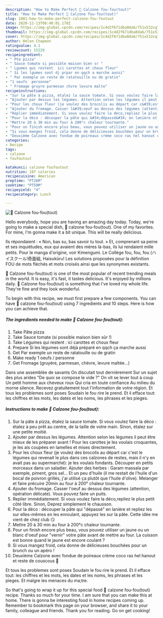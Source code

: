 ```yaml
---
description: "How to Make Perfect 🌺 Calzone fou-fou(tout)"
title: "How to Make Perfect 🌺 Calzone fou-fou(tout)"
slug: 1881-how-to-make-perfect-calzone-fou-foutout
date: 2020-12-13T08:40:01.178Z
image: https://img-global.cpcdn.com/recipes/1c4d2f671dba8da6/751x532cq70/🌺-calzone-fou-foutout-photo-principale-de-la-recette.jpg
thumbnail: https://img-global.cpcdn.com/recipes/1c4d2f671dba8da6/751x532cq70/🌺-calzone-fou-foutout-photo-principale-de-la-recette.jpg
cover: https://img-global.cpcdn.com/recipes/1c4d2f671dba8da6/751x532cq70/🌺-calzone-fou-foutout-photo-principale-de-la-recette.jpg
author: Helen Chapman
ratingvalue: 4.1
reviewcount: 15229
recipeingredient:
- " Pte pizza"
- " Sauce tomate si possible maison bien sr "
- " Lgumes qui restent  ici carottes et choux fleur"
- " Si les lgumes sont dj prpar en qqch a marche aussi"
- " Par exemple un reste de ratatouille ou de gratin"
- "1 oeufs  personne"
- " Fromage gruyre parmesan chvre levure malte"
recipeinstructions:
- "Sur la pâte à pizza, étalez la sauce tomate. Si vous voulez faire la déco : étalez à peu prêt au centre, de la taille de votre main. Sinon, étalez sur une petite moitié."
- "Ajouter par dessus les légumes. Attention selon les légumes il peut être mieux de les préparer avant ! Pour les carottes je les voulais croquantes, je les ais coupées en lamelles et mises directement."
- "Pour les choux fleur (je voulez des brocolis au départ car c&#39;est le légumes qui revenait le plus dans ces calzones de restes, mais il n&#39;y en avait pas au supermarché): je les voulais fondants. Découper en petits morceaux dans un saladier. Ajouter des herbes : Garam massala par exemple, piment, gros sel... Et un peu d&#39;huile (il me restait de l&#39;huile d&#39;un bocal de poivron grillés, j&#39;ai utilisé ça plutôt que l&#39;huile d&#39;olive). Melanger et faire précuire 20min au four à 200° chaleur tournante."
- "Ajouter du fromage. Casser l&#39;oeuf au dessus des légumes (attention, opération délicate). Vous pouvez faire un puits."
- "Replier immédiatement. Si vous voulez faire la déco,repliez le plus petit côté libre. Sinon, Deprez simplement le chausson."
- "Pour la déco : découper la pâte qui &#34;dépassé&#34; en lanière et repliez les sur elles-mêmes en les enroulant, appuyez les sur la pâte. Cette idée me vient de chez club 😏"
- "Mettre 20 à 30 min au four à 200°c chaleur tournante."
- "Pour un finish encore plus beau, vous pouvez utiliser un jaune ou un blanc d&#39;oeuf pour &#34;vernir&#34; votre pâte avant de mettre au four. La cuisson est bonne quand le jaune est encore coulant ?"
- "Si vous mangez froid, cela donne de délicieuses bouchées pour un brunch ou un apéro !"
- "Deuxième Calzone avec fondue de poireaux crème coco ras hel hanout et reste de couscous 🤣"
categories:
- Recipe
tags:
- calzone
- foufoutout

katakunci: calzone foufoutout 
nutrition: 107 calories
recipecuisine: American
preptime: "PT26M"
cooktime: "PT59M"
recipeyield: "4"
recipecategory: Lunch

---
```



![🌺 Calzone fou-fou(tout)](https://img-global.cpcdn.com/recipes/1c4d2f671dba8da6/751x532cq70/🌺-calzone-fou-foutout-photo-principale-de-la-recette.jpg)

Hello everybody, hope you are having an amazing day today. Today, we're going to make a special dish, 🌺 calzone fou-fou(tout). One of my favorites. For mine, I'm gonna make it a bit unique. This will be really delicious.

Ils répondaient : « Non, bas su, bas savoir tu tout. » Et, comprenant sa peine et ses inquiétudes, eux qui avaient des mères là-bas, ils lui rendaient mille petits. Pour le manga d&#39;origine, voir Kimengumi. Le Collège fou, fou, fou (ハイスクール!奇面組, Haisukūru! Les solutions proposées pour la définition FOU de mots fléchés et mots croisés ainsi que les synonymes existants.

🌺 Calzone fou-fou(tout) is one of the most popular of recent trending meals in the world. It is easy, it's fast, it tastes delicious. It's enjoyed by millions daily. 🌺 Calzone fou-fou(tout) is something that I've loved my whole life. They're fine and they look wonderful.


To begin with this recipe, we must first prepare a few components. You can have 🌺 calzone fou-fou(tout) using 7 ingredients and 10 steps. Here is how you can achieve that.

<!--inarticleads1-->

##### The ingredients needed to make 🌺 Calzone fou-fou(tout):

1. Take  Pâte pizza
1. Take  Sauce tomate (si possible maison bien sûr !)
1. Take  Légumes qui restent : ici carottes et choux fleur
1. Prepare  Si les légumes sont déjà préparé en qqch ça marche aussi
1. Get  Par exemple un reste de ratatouille ou de gratin
1. Make ready 1 oeufs / personne
1. Get  Fromage (gruyère, parmesan, chèvre, levure maltée...)


Dans une assemblée de savants On discutait tout dernièrement Sur un sujet des plus arides &#34;De quoi se compose le vide ?&#34; On vit se lever tout à coup Un petit homme aux cheveux roux Qui cria en toute confiance Au milieu du morne silence. Recevez gratuitement tout l&#39;information de votre région. Et tous les problemes sont poses Soudain le fou rire le prend. Et il efface tout: les chiffres et les mots, les dates et les noms, les phrases et les pieges. 

<!--inarticleads2-->

##### Instructions to make 🌺 Calzone fou-fou(tout):

1. Sur la pâte à pizza, étalez la sauce tomate. Si vous voulez faire la déco : étalez à peu prêt au centre, de la taille de votre main. Sinon, étalez sur une petite moitié.
1. Ajouter par dessus les légumes. Attention selon les légumes il peut être mieux de les préparer avant ! Pour les carottes je les voulais croquantes, je les ais coupées en lamelles et mises directement.
1. Pour les choux fleur (je voulez des brocolis au départ car c&#39;est le légumes qui revenait le plus dans ces calzones de restes, mais il n&#39;y en avait pas au supermarché): je les voulais fondants. Découper en petits morceaux dans un saladier. Ajouter des herbes : Garam massala par exemple, piment, gros sel... Et un peu d&#39;huile (il me restait de l&#39;huile d&#39;un bocal de poivron grillés, j&#39;ai utilisé ça plutôt que l&#39;huile d&#39;olive). Melanger et faire précuire 20min au four à 200° chaleur tournante.
1. Ajouter du fromage. Casser l&#39;oeuf au dessus des légumes (attention, opération délicate). Vous pouvez faire un puits.
1. Replier immédiatement. Si vous voulez faire la déco,repliez le plus petit côté libre. Sinon, Deprez simplement le chausson.
1. Pour la déco : découper la pâte qui &#34;dépassé&#34; en lanière et repliez les sur elles-mêmes en les enroulant, appuyez les sur la pâte. Cette idée me vient de chez club 😏
1. Mettre 20 à 30 min au four à 200°c chaleur tournante.
1. Pour un finish encore plus beau, vous pouvez utiliser un jaune ou un blanc d&#39;oeuf pour &#34;vernir&#34; votre pâte avant de mettre au four. La cuisson est bonne quand le jaune est encore coulant ?
1. Si vous mangez froid, cela donne de délicieuses bouchées pour un brunch ou un apéro !
1. Deuxième Calzone avec fondue de poireaux crème coco ras hel hanout et reste de couscous 🤣


Et tous les problemes sont poses Soudain le fou rire le prend. Et il efface tout: les chiffres et les mots, les dates et les noms, les phrases et les pieges. Et malgre les menaces du ma;tre. 

So that's going to wrap it up for this special food 🌺 calzone fou-fou(tout) recipe. Thanks so much for your time. I am sure that you can make this at home. There is gonna be interesting food in home recipes coming up. Remember to bookmark this page on your browser, and share it to your family, colleague and friends. Thank you for reading. Go on get cooking!
